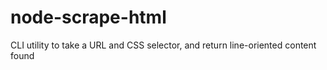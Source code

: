node-scrape-html
================

CLI utility to take a URL and CSS selector, and return line-oriented content found
